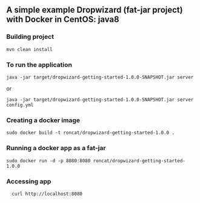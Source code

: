 ## A simple example Dropwizard (fat-jar project) with Docker in CentOS: java8

### Building project
```
mvn clean install
```

### To run the application
```
java -jar target/dropwizard-getting-started-1.0.0-SNAPSHOT.jar server 
```
or
```
java -jar target/dropwizard-getting-started-1.0.0-SNAPSHOT.jar server config.yml
```

### Creating a docker image
```
sudo docker build -t roncat/dropwizard-getting-started-1.0.0 .
```

### Running a docker app as a fat-jar
```
sudo docker run -d -p 8080:8080 roncat/dropwizard-getting-started-1.0.0
```

### Accessing app
``` 
  curl http://localhost:8080
```

